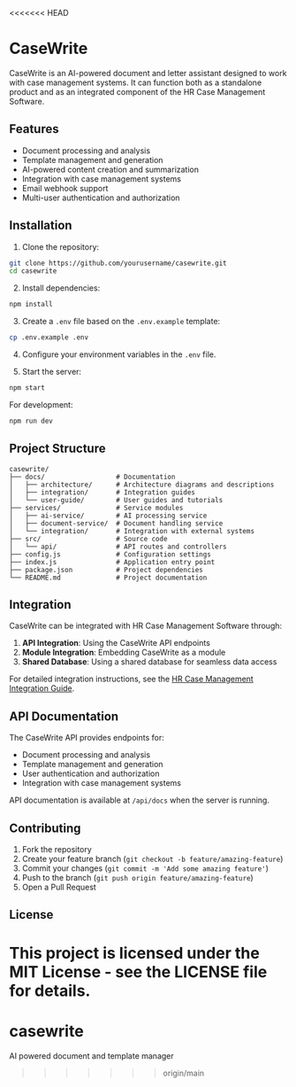 <<<<<<< HEAD
# CaseWrite

CaseWrite is an AI-powered document and letter assistant designed to work with case management systems. It can function both as a standalone product and as an integrated component of the HR Case Management Software.

## Features

- Document processing and analysis
- Template management and generation
- AI-powered content creation and summarization
- Integration with case management systems
- Email webhook support
- Multi-user authentication and authorization

## Installation

1. Clone the repository:
```bash
git clone https://github.com/yourusername/casewrite.git
cd casewrite
```

2. Install dependencies:
```bash
npm install
```

3. Create a `.env` file based on the `.env.example` template:
```bash
cp .env.example .env
```

4. Configure your environment variables in the `.env` file.

5. Start the server:
```bash
npm start
```

For development:
```bash
npm run dev
```

## Project Structure

```
casewrite/
├── docs/                  # Documentation
│   ├── architecture/      # Architecture diagrams and descriptions
│   ├── integration/       # Integration guides
│   └── user-guide/        # User guides and tutorials
├── services/              # Service modules
│   ├── ai-service/        # AI processing service
│   ├── document-service/  # Document handling service
│   └── integration/       # Integration with external systems
├── src/                   # Source code
│   └── api/               # API routes and controllers
├── config.js              # Configuration settings
├── index.js               # Application entry point
├── package.json           # Project dependencies
└── README.md              # Project documentation
```

## Integration

CaseWrite can be integrated with HR Case Management Software through:

1. **API Integration**: Using the CaseWrite API endpoints
2. **Module Integration**: Embedding CaseWrite as a module
3. **Shared Database**: Using a shared database for seamless data access

For detailed integration instructions, see the [HR Case Management Integration Guide](docs/integration/hr-case-management-integration.md).

## API Documentation

The CaseWrite API provides endpoints for:

- Document processing and analysis
- Template management and generation
- User authentication and authorization
- Integration with case management systems

API documentation is available at `/api/docs` when the server is running.

## Contributing

1. Fork the repository
2. Create your feature branch (`git checkout -b feature/amazing-feature`)
3. Commit your changes (`git commit -m 'Add some amazing feature'`)
4. Push to the branch (`git push origin feature/amazing-feature`)
5. Open a Pull Request

## License

This project is licensed under the MIT License - see the LICENSE file for details.
=======
# casewrite
AI powered document and template manager
>>>>>>> origin/main
